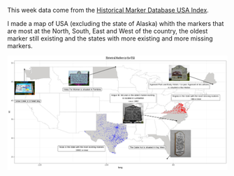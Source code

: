 This week data come from the [Historical Marker Database USA Index](https://www.hmdb.org/geolists.asp?c=United%20States%20of%20America). 

I made a map of USA (excluding the state of Alaska) whith the markers that are most at the North, South, East and West of the country, the oldest marker still existing and the states with more existing and more missing markers. 

![Historical Markers in USA](https://github.com/Ioannis-D/TidyTuesday/blob/main/2023/2023-week-26/Historical_Markers_USA.png)
